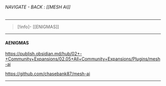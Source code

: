 
###### NAVIGATE - BACK :  [[MESH AI]]
----
>[!info]- [[ENIGMAS]]
-----
#### AENIGMAS




https://publish.obsidian.md/hub/02+-+Community+Expansions/02.05+All+Community+Expansions/Plugins/mesh-ai


https://github.com/chasebank87/mesh-ai



------
